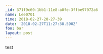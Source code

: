 ```yaml
---
_id: 371f9c60-1bb1-11e8-a0fe-3ffbe97072a6
name: Lee0701
time: 2018-02-27-20-27-39
date: '2018-02-27T11:27:38.590Z'
foo: bar
layout: post
---
```

test
